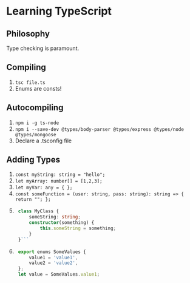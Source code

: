 # Learning TypeScript

## Philosophy

Type checking is paramount.

## Compiling

1. ``tsc file.ts``
1. Enums are consts!

## Autocompiling

1. `npm i -g ts-node`
1. `npm i --save-dev @types/body-parser @types/express @types/node @types/mongoose`
1. Declare a .tsconfig file

## Adding Types

1. ``const myString: string = "hello";``
1. ``let myArray: number[] = [1,2,3];``
1. ``let myVar: any = { };``
1. ``const someFunction = (user: string, pass: string): string => { return ""; };``
1. ```typescript
    class MyClass { 
        someString: string;
        constructor(something) {
            this.someString = something;
        }
    }```
1. ```typescript
    export enums SomeValues {
        value1 = 'value1',
        value2 = 'value2',
    };
    let value = SomeValues.value1;
    ```
